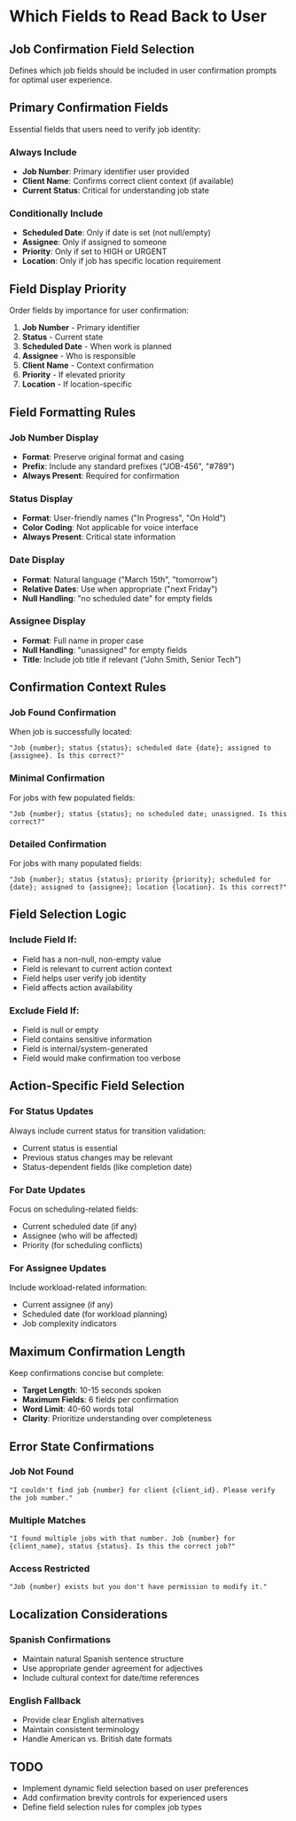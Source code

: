 # Which Fields to Read Back to User

## Job Confirmation Field Selection
Defines which job fields should be included in user confirmation prompts for optimal user experience.

## Primary Confirmation Fields
Essential fields that users need to verify job identity:

### Always Include
- **Job Number**: Primary identifier user provided
- **Client Name**: Confirms correct client context (if available)
- **Current Status**: Critical for understanding job state

### Conditionally Include
- **Scheduled Date**: Only if date is set (not null/empty)
- **Assignee**: Only if assigned to someone
- **Priority**: Only if set to HIGH or URGENT
- **Location**: Only if job has specific location requirement

## Field Display Priority
Order fields by importance for user confirmation:

1. **Job Number** - Primary identifier
2. **Status** - Current state
3. **Scheduled Date** - When work is planned
4. **Assignee** - Who is responsible
5. **Client Name** - Context confirmation
6. **Priority** - If elevated priority
7. **Location** - If location-specific

## Field Formatting Rules

### Job Number Display
- **Format**: Preserve original format and casing
- **Prefix**: Include any standard prefixes ("JOB-456", "#789")
- **Always Present**: Required for confirmation

### Status Display
- **Format**: User-friendly names ("In Progress", "On Hold")
- **Color Coding**: Not applicable for voice interface
- **Always Present**: Critical state information

### Date Display
- **Format**: Natural language ("March 15th", "tomorrow")
- **Relative Dates**: Use when appropriate ("next Friday")
- **Null Handling**: "no scheduled date" for empty fields

### Assignee Display
- **Format**: Full name in proper case
- **Null Handling**: "unassigned" for empty fields
- **Title**: Include job title if relevant ("John Smith, Senior Tech")

## Confirmation Context Rules

### Job Found Confirmation
When job is successfully located:
```
"Job {number}; status {status}; scheduled date {date}; assigned to {assignee}. Is this correct?"
```

### Minimal Confirmation
For jobs with few populated fields:
```
"Job {number}; status {status}; no scheduled date; unassigned. Is this correct?"
```

### Detailed Confirmation
For jobs with many populated fields:
```
"Job {number}; status {status}; priority {priority}; scheduled for {date}; assigned to {assignee}; location {location}. Is this correct?"
```

## Field Selection Logic

### Include Field If:
- Field has a non-null, non-empty value
- Field is relevant to current action context
- Field helps user verify job identity
- Field affects action availability

### Exclude Field If:
- Field is null or empty
- Field contains sensitive information
- Field is internal/system-generated
- Field would make confirmation too verbose

## Action-Specific Field Selection

### For Status Updates
Always include current status for transition validation:
- Current status is essential
- Previous status changes may be relevant
- Status-dependent fields (like completion date)

### For Date Updates
Focus on scheduling-related fields:
- Current scheduled date (if any)
- Assignee (who will be affected)
- Priority (for scheduling conflicts)

### For Assignee Updates
Include workload-related information:
- Current assignee (if any)
- Scheduled date (for workload planning)
- Job complexity indicators

## Maximum Confirmation Length
Keep confirmations concise but complete:

- **Target Length**: 10-15 seconds spoken
- **Maximum Fields**: 6 fields per confirmation
- **Word Limit**: 40-60 words total
- **Clarity**: Prioritize understanding over completeness

## Error State Confirmations

### Job Not Found
```
"I couldn't find job {number} for client {client_id}. Please verify the job number."
```

### Multiple Matches
```
"I found multiple jobs with that number. Job {number} for {client_name}, status {status}. Is this the correct job?"
```

### Access Restricted
```
"Job {number} exists but you don't have permission to modify it."
```

## Localization Considerations

### Spanish Confirmations
- Maintain natural Spanish sentence structure
- Use appropriate gender agreement for adjectives
- Include cultural context for date/time references

### English Fallback
- Provide clear English alternatives
- Maintain consistent terminology
- Handle American vs. British date formats

## TODO
- Implement dynamic field selection based on user preferences
- Add confirmation brevity controls for experienced users
- Define field selection rules for complex job types
